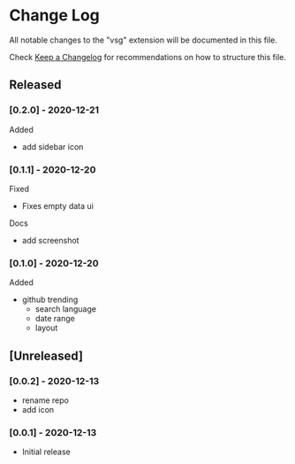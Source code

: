 # Change Log

All notable changes to the "vsg" extension will be documented in this file.

Check [Keep a Changelog](http://keepachangelog.com/) for recommendations on how to structure this file.

## Released

### [0.2.0] - 2020-12-21

Added
- add sidebar icon

### [0.1.1] - 2020-12-20

Fixed
- Fixes empty data ui

Docs
- add screenshot

### [0.1.0] - 2020-12-20

Added
- github trending
  - search language
  - date range
  - layout

## [Unreleased]

### [0.0.2] - 2020-12-13

- rename repo
- add icon

### [0.0.1] - 2020-12-13

- Initial release
